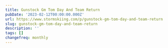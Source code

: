 ```yaml
---
title: Gunstock Gm Tom Day And Team Return
pubDate: '2023-02-12T00:00:00.000Z'
url: https://www.stormskiing.com/p/gunstock-gm-tom-day-and-team-return
slug: gunstock-gm-tom-day-and-team-return
description: ''
tags: []
changefreq: monthly
---
```


<!-- Add post content below -->
